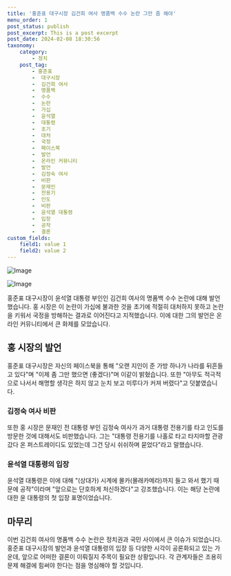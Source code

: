 ```yaml
---
title: '홍준표 대구시장 김건희 여사 명품백 수수 논란 그만 좀 해야'
menu_order: 1
post_status: publish
post_excerpt: This is a post excerpt
post_date: 2024-02-08 18:30:56
taxonomy:
    category:
        - 정치
    post_tag:
        - 홍준표
        -  대구시장
        -  김건희 여사
        -  명품백
        -  수수
        -  논란
        -  가십
        -  윤석열
        -  대통령
        -  초기
        -  대처
        -  국정
        -  페이스북
        -  발언
        -  온라인 커뮤니티
        -  발언
        -  김정숙 여사
        -  비판
        -  문재인
        -  전용기
        -  인도
        -  비판
        -  윤석열 대통령
        -  입장
        -  공작
        -  결론
custom_fields:
    field1: value 1
    field2: value 2
---
```


![Image](https://imgnews.pstatic.net/image/088/2024/02/08/0000861444_001_20240208125301161.jpg?type=w647)

![Image](https://imgnews.pstatic.net/image/088/2024/02/08/0000861444_002_20240208125301202.jpg?type=w647)

홍준표 대구시장이 윤석열 대통령 부인인 김건희 여사의 명품백 수수 논란에 대해 발언했습니다. 홍 시장은 이 논란이 가십에 불과한 것을 초기에 적절히 대처하지 못하고 논란을 키워서 국정을 방해하는 결과로 이어진다고 지적했습니다. 이에 대한 그의 발언은 온라인 커뮤니티에서 큰 화제를 모았습니다.
## 홍 시장의 발언
홍준표 대구시장은 자신의 페이스북을 통해 "오랜 지인이 준 가방 하나가 나라를 뒤흔들고 있다"며 "이제 좀 그만 했으면 (좋겠다)"며 이같이 밝혔습니다. 또한 "아무도 적극적으로 나서서 해명할 생각은 하지 않고 눈치 보고 미루다가 커져 버렸다"고 덧붙였습니다.
### 김정숙 여사 비판
또한 홍 시장은 문재인 전 대통령 부인 김정숙 여사가 과거 대통령 전용기를 타고 인도를 방문한 것에 대해서도 비판했습니다. 그는 "대통령 전용기를 나홀로 타고 타지마할 관광 갔다 온 퍼스트레이디도 있었는데 그건 당시 쉬쉬하며 묻었다"라고 말했습니다.
### 윤석열 대통령의 입장
윤석열 대통령은 이에 대해 "(상대가) 시계에 몰카(몰래카메라)까지 들고 와서 했기 때문에 공작"이라며 "앞으로는 단호하게 처신하겠다"고 강조했습니다. 이는 해당 논란에 대한 윤 대통령의 첫 입장 표명이었습니다.
## 마무리
이번 김건희 여사의 명품백 수수 논란은 정치권과 국민 사이에서 큰 이슈가 되었습니다. 홍준표 대구시장의 발언과 윤석열 대통령의 입장 등 다양한 시각이 공론화되고 있는 가운데, 앞으로 어떠한 결론이 이뤄질지 주목이 필요한 상황입니다. 각 관계자들은 조용히 문제 해결에 힘써야 한다는 점을 명심해야 할 것입니다.

